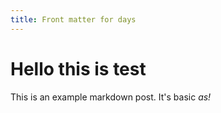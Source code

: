 ```yaml
---
title: Front matter for days
---
```

# Hello this is test

This is an example markdown post. It's basic *as!*
